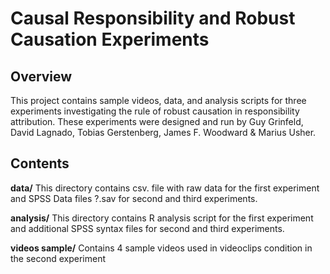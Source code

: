 # Causal Responsibility and Robust Causation Experiments

## Overview
This project contains sample videos, data, and analysis scripts for three experiments investigating the rule of robust causation in responsibility attribution.
These experiments were designed and run by Guy Grinfeld, David Lagnado, Tobias Gerstenberg, James F. Woodward & Marius Usher.

## Contents

**data/**
This directory contains csv. file with raw data for the first experiment and SPSS Data files ?.sav for second and third experiments.

**analysis/**
This directory contains R analysis script for the first experiment and additional SPSS syntax files for second and third experiments.

**videos sample/**
Contains 4 sample videos used in videoclips condition in the second experiment 